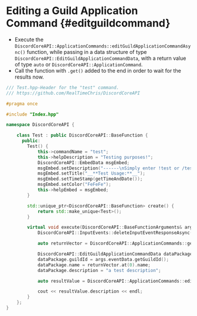 Editing a Guild Application Command {#editguildcommand}
============
- Execute the `DiscordCoreAPI::ApplicationCommands::editGuildApplicationCommandAsync()` function, while passing in a data structure of type `DiscordCoreAPI::EditGuildApplicationCommandData`, with a return value of type `auto` or `DiscordCoreAPI::ApplicationCommand`.
- Call the function with `.get()` added to the end in order to wait for the results now.

```cpp
/// Test.hpp-Header for the "test" command.
/// https://github.com/RealTimeChris/DiscordCoreAPI

#pragma once

#include "Index.hpp"

namespace DiscordCoreAPI {

	class Test : public DiscordCoreAPI::BaseFunction {
	  public:
		Test() {
			this->commandName = "test";
			this->helpDescription = "Testing purposes!";
			DiscordCoreAPI::EmbedData msgEmbed;
			msgEmbed.setDescription("------\nSimply enter !test or /test!\n------");
			msgEmbed.setTitle("__**Test Usage:**__");
			msgEmbed.setTimeStamp(getTimeAndDate());
			msgEmbed.setColor("FeFeFe");
			this->helpEmbed = msgEmbed;
		}

		std::unique_ptr<DiscordCoreAPI::BaseFunction> create() {
			return std::make_unique<Test>();
		}

		virtual void execute(DiscordCoreAPI::BaseFunctionArguments& args) {
			DiscordCoreAPI::InputEvents::deleteInputEventResponseAsync(args.eventData);

			auto returnVector = DiscordCoreAPI::ApplicationCommands::getGuildApplicationCommandsAsync({.guildId = args.eventData.getGuildId()}).get();

			DiscordCoreAPI::EditGuildApplicationCommandData dataPackage;
			dataPackage.guildId = args.eventData.getGuildId();
			dataPackage.name = returnVector.at(0).name;
			dataPackage.description = "a test description";

			auto resultValue = DiscordCoreAPI::ApplicationCommands::editGuildApplicationCommandAsync(dataPackage).get();

			cout << resultValue.description << endl;
		}
	};
}
```